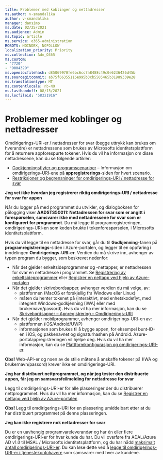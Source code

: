 ```yaml
---
title: Problemer med koblinger og nettadresser
ms.author: v-smandalika
author: v-smandalika
manager: dansimp
ms.date: 02/25/2021
ms.audience: Admin
ms.topic: article
ms.service: o365-administration
ROBOTS: NOINDEX, NOFOLLOW
localization_priority: Priority
ms.collection: Adm_O365
ms.custom:
- "7720"
- "9004329"
ms.openlocfilehash: d85069970fe6bc6cc7a8488c49c0e6236426d45b
ms.sourcegitcommit: ab75f66355116e995b3cb5505465b31989339e28
ms.translationtype: MT
ms.contentlocale: nb-NO
ms.lasthandoff: 08/13/2021
ms.locfileid: "58321916"
---
```

# <a name="issues-with-links-and-urls"></a>Problemer med koblinger og nettadresser

Omdirigerings-URI-er / nettadresser for svar (begge uttrykk kan brukes om hverandre) er nettadressene som brukes av Microsofts identitetsplattform for å returnere appforespurte tokener. Hvis du vil ha informasjon om disse nettadressene, kan du se følgende artikler:

- [Godkjenningsflyter og programscenarioer](https://docs.microsoft.com/azure/active-directory/develop/authentication-flows-app-scenarios) – Informasjon om omdirigerings-URI-ene på **appregistrerings**-siden for hvert scenario.
- [Restriksjoner og begrensninger for omdirigerings-URI / nettadresse for svar](https://docs.microsoft.com/azure/active-directory/develop/reply-url)

**Jeg vet ikke hvordan jeg registrerer riktig omdirigerings-URI / nettadresse for svar for appen**

Når du logger på med programmet du utvikler, og dialogboksen for pålogging viser **AADSTS50011: Nettadressen for svar som er angitt i forespørselen, samsvarer ikke med nettadressene for svar som er konfigurert for programmet<your app ID>**. Du må legge til programregistreringen, omdirigerings-URI-en som koden brukte i tokenforespørselen, i Microsofts identitetsplattform.

Hvis du vil legge til en nettadresse for svar, går du til **Godkjenning**-fanen på **programregistrerings**-siden i Azure-portalen, og legger til en oppføring i inndelingen **Omdirigerings-URI-er**. Verdien du må skrive inn, avhenger av typen program du bygger, som beskrevet nedenfor:

- Når det gjelder enkeltsideprogrammer og -nettapper, er nettadressen for svar en nettadresse i programmet. Se [Registrering av enkeltsideprogrammer](https://docs.microsoft.com/azure/active-directory/develop/scenario-spa-app-registration#register-a-redirect-uri) eller [Registrer en nettapp ved hjelp av Azure-portalen](https://docs.microsoft.com/azure/active-directory/develop/scenario-web-app-sign-user-app-registration?tabs=aspnetcore#register-an-app-using-azure-portal)
- Når det gjelder skrivebordsapper, avhenger verdien du må velge, av:
    - plattformen (MacOS er forskjellig fra Windows eller Linux)
    - måten du henter tokenet på (interaktivt, med enhetskodeflyt, med integrert Windows-godkjenning [IWA] eller med brukernavn/passord).
    Hvis du vil ha mer informasjon, kan du se [Skrivebordsapper – Appregistrering – Omdirigerings-URI](https://docs.microsoft.com/azure/active-directory/develop/scenario-desktop-app-registration#redirect-uris)
- Når det gjelder mobilprogrammer, avhenger omdirigerings-URI-en av:
    - plattformen (iOS/Android/UWP)
    - informasjonen som brukes til å bygge appen, for eksempel bunt-ID-en i iOS, og pakkenavnet og signaturhashen på Android. Azure-portalappregistreringen vil hjelpe deg. Hvis du vil ha mer informasjon, kan du se [Plattformkonfigurasjon og omdirigerings-URI-er](https://docs.microsoft.com/azure/active-directory/develop/scenario-mobile-app-registration#platform-configuration-and-redirect-uris).

**Obs!** Web-API-er og noen av de stille måtene å anskaffe tokener på (IWA og brukernavn/passord) krever ikke en omdirigerings-URI.

**Jeg har distribuert nettprogrammet, og når jeg tester den distribuerte appen, får jeg en samsvarsfeilmelding for nettadresse for svar**

Legg til omdirigerings-URI-er for alle plasseringer der du distribuerer nettprogrammet. Hvis du vil ha mer informasjon, kan du se [Registrer en nettapp ved hjelp av Azure-portalen](https://docs.microsoft.com/azure/active-directory/develop/scenario-web-app-sign-user-app-registration).

**Obs!** Legg til omdirigerings-URI for en plassering umiddelbart etter at du har distribuert programmet på denne plasseringen.

**Jeg kan ikke registrere nok nettadresser for svar**

Du er en uavhengig programvareleverandør og har én eller flere omdirigerings-URI-er for hver kunde du har. Du vil overføre fra ADAL/Azure AD v1.0 til MSAL / Microsofts identitetsplattform, og du har nådd [maksimalt antall omdirigerings-URI-er](https://docs.microsoft.com/azure/active-directory/develop/reply-url#maximum-number-of-redirect-uris). Du kan løse dette ved å [legge til omdirigerings-URI-er i tjenestekontohavere](https://docs.microsoft.com/azure/active-directory/develop/reply-url#add-redirect-uris-to-service-principals) som samsvarer med hver av kundene.
